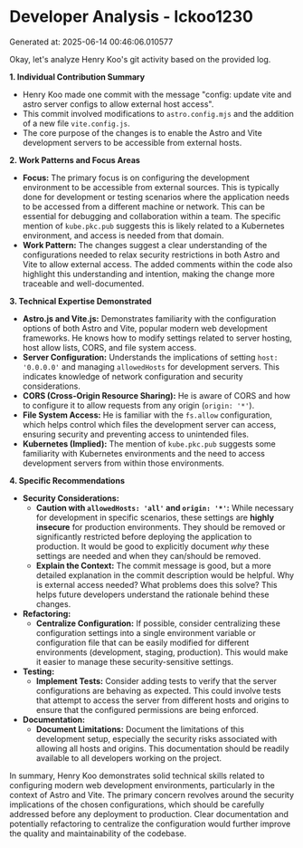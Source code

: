# Developer Analysis - lckoo1230
Generated at: 2025-06-14 00:46:06.010577

Okay, let's analyze Henry Koo's git activity based on the provided log.

**1. Individual Contribution Summary**

*   Henry Koo made one commit with the message "config: update vite and astro server configs to allow external host access".
*   This commit involved modifications to `astro.config.mjs` and the addition of a new file `vite.config.js`.
*   The core purpose of the changes is to enable the Astro and Vite development servers to be accessible from external hosts.

**2. Work Patterns and Focus Areas**

*   **Focus:**  The primary focus is on configuring the development environment to be accessible from external sources.  This is typically done for development or testing scenarios where the application needs to be accessed from a different machine or network. This can be essential for debugging and collaboration within a team.  The specific mention of `kube.pkc.pub` suggests this is likely related to a Kubernetes environment, and access is needed from that domain.
*   **Work Pattern:** The changes suggest a clear understanding of the configurations needed to relax security restrictions in both Astro and Vite to allow external access.  The added comments within the code also highlight this understanding and intention, making the change more traceable and well-documented.

**3. Technical Expertise Demonstrated**

*   **Astro.js and Vite.js:** Demonstrates familiarity with the configuration options of both Astro and Vite, popular modern web development frameworks.  He knows how to modify settings related to server hosting, host allow lists, CORS, and file system access.
*   **Server Configuration:** Understands the implications of setting `host: '0.0.0.0'` and managing `allowedHosts` for development servers. This indicates knowledge of network configuration and security considerations.
*   **CORS (Cross-Origin Resource Sharing):** He is aware of CORS and how to configure it to allow requests from any origin (`origin: '*'`).
*   **File System Access:**  He is familiar with the `fs.allow` configuration, which helps control which files the development server can access, ensuring security and preventing access to unintended files.
*   **Kubernetes (Implied):** The mention of `kube.pkc.pub` suggests some familiarity with Kubernetes environments and the need to access development servers from within those environments.

**4. Specific Recommendations**

*   **Security Considerations:**
    *   **Caution with `allowedHosts: 'all'` and `origin: '*'`:** While necessary for development in specific scenarios, these settings are **highly insecure** for production environments. They should be removed or significantly restricted before deploying the application to production.  It would be good to explicitly document *why* these settings are needed and when they can/should be removed.
    *   **Explain the Context:** The commit message is good, but a more detailed explanation in the commit description would be helpful.  Why is external access needed? What problems does this solve?  This helps future developers understand the rationale behind these changes.
*   **Refactoring:**
    *   **Centralize Configuration:** If possible, consider centralizing these configuration settings into a single environment variable or configuration file that can be easily modified for different environments (development, staging, production). This would make it easier to manage these security-sensitive settings.
*   **Testing:**
    *   **Implement Tests:**  Consider adding tests to verify that the server configurations are behaving as expected. This could involve tests that attempt to access the server from different hosts and origins to ensure that the configured permissions are being enforced.
*   **Documentation:**
    *   **Document Limitations:** Document the limitations of this development setup, especially the security risks associated with allowing all hosts and origins. This documentation should be readily available to all developers working on the project.

In summary, Henry Koo demonstrates solid technical skills related to configuring modern web development environments, particularly in the context of Astro and Vite.  The primary concern revolves around the security implications of the chosen configurations, which should be carefully addressed before any deployment to production. Clear documentation and potentially refactoring to centralize the configuration would further improve the quality and maintainability of the codebase.
